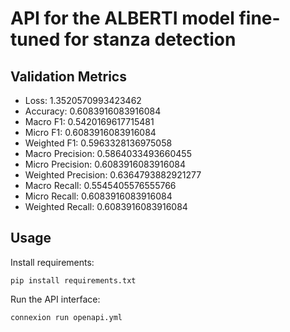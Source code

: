 # API for the ALBERTI model fine-tuned for stanza detection

## Validation Metrics

- Loss: 1.3520570993423462
- Accuracy: 0.6083916083916084
- Macro F1: 0.5420169617715481
- Micro F1: 0.6083916083916084
- Weighted F1: 0.5963328136975058
- Macro Precision: 0.5864033493660455
- Micro Precision: 0.6083916083916084
- Weighted Precision: 0.6364793882921277
- Macro Recall: 0.5545405576555766
- Micro Recall: 0.6083916083916084
- Weighted Recall: 0.6083916083916084


## Usage

Install requirements:

```
pip install requirements.txt
```

Run the API interface:

```
connexion run openapi.yml

```
